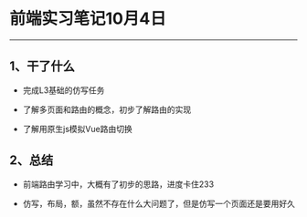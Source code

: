 # 前端实习笔记10月4日
---

## 1、干了什么


* 完成L3基础的仿写任务

* 了解多页面和路由的概念，初步了解路由的实现

* 了解用原生js模拟Vue路由切换


## 2、总结

* 前端路由学习中，大概有了初步的思路，进度卡住233

* 仿写，布局，额，虽然不存在什么大问题了，但是仿写一个页面还是要用好久